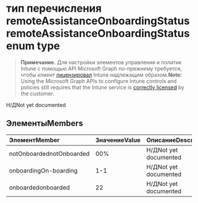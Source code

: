 # <a name="remoteassistanceonboardingstatus-enum-type"></a><span data-ttu-id="6dc86-101">тип перечисления remoteAssistanceOnboardingStatus</span><span class="sxs-lookup"><span data-stu-id="6dc86-101">remoteAssistanceOnboardingStatus enum type</span></span>

> <span data-ttu-id="6dc86-102">**Примечание.** Для настройки элементов управления и политик Intune с помощью API Microsoft Graph по-прежнему требуется, чтобы клиент [лицензировал](https://go.microsoft.com/fwlink/?linkid=839381) Intune надлежащим образом.</span><span class="sxs-lookup"><span data-stu-id="6dc86-102">**Note:** Using the Microsoft Graph APIs to configure Intune controls and policies still requires that the Intune service is [correctly licensed](https://go.microsoft.com/fwlink/?linkid=839381) by the customer.</span></span>

<span data-ttu-id="6dc86-103">Н/Д</span><span class="sxs-lookup"><span data-stu-id="6dc86-103">Not yet documented</span></span>
## <a name="members"></a><span data-ttu-id="6dc86-104">Элементы</span><span class="sxs-lookup"><span data-stu-id="6dc86-104">Members</span></span>
|<span data-ttu-id="6dc86-105">Элемент</span><span class="sxs-lookup"><span data-stu-id="6dc86-105">Member</span></span>|<span data-ttu-id="6dc86-106">Значение</span><span class="sxs-lookup"><span data-stu-id="6dc86-106">Value</span></span>|<span data-ttu-id="6dc86-107">Описание</span><span class="sxs-lookup"><span data-stu-id="6dc86-107">Description</span></span>|
|:---|:---|:---|
|<span data-ttu-id="6dc86-108">notOnboarded</span><span class="sxs-lookup"><span data-stu-id="6dc86-108">notOnboarded</span></span>|<span data-ttu-id="6dc86-109">0</span><span class="sxs-lookup"><span data-stu-id="6dc86-109">0%</span></span>|<span data-ttu-id="6dc86-110">Н/Д</span><span class="sxs-lookup"><span data-stu-id="6dc86-110">Not yet documented</span></span>|
|<span data-ttu-id="6dc86-111">onboarding</span><span class="sxs-lookup"><span data-stu-id="6dc86-111">On-boarding</span></span>|<span data-ttu-id="6dc86-112">1</span><span class="sxs-lookup"><span data-stu-id="6dc86-112">-1</span></span>|<span data-ttu-id="6dc86-113">Н/Д</span><span class="sxs-lookup"><span data-stu-id="6dc86-113">Not yet documented</span></span>|
|<span data-ttu-id="6dc86-114">onboarded</span><span class="sxs-lookup"><span data-stu-id="6dc86-114">onboarded</span></span>|<span data-ttu-id="6dc86-115">2</span><span class="sxs-lookup"><span data-stu-id="6dc86-115">2</span></span>|<span data-ttu-id="6dc86-116">Н/Д</span><span class="sxs-lookup"><span data-stu-id="6dc86-116">Not yet documented</span></span>|









